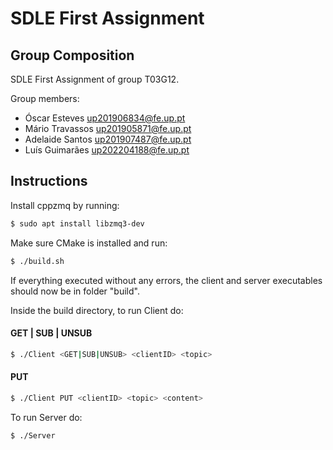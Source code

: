 # SDLE First Assignment

## Group Composition
SDLE First Assignment of group T03G12.

Group members:

- Óscar Esteves up201906834@fe.up.pt
- Mário Travassos up201905871@fe.up.pt
- Adelaide Santos up201907487@fe.up.pt
- Luís Guimarães up202204188@fe.up.pt

## Instructions
Install cppzmq by running:

```bash
$ sudo apt install libzmq3-dev
```

Make sure CMake is installed and run:

```bash
$ ./build.sh
```
If everything executed without any errors, the client and server executables should now be in folder "build".

Inside the build directory, to run Client do:

#### GET | SUB | UNSUB

```bash
$ ./Client <GET|SUB|UNSUB> <clientID> <topic>
```

#### PUT 

```bash
$ ./Client PUT <clientID> <topic> <content>
```

To run Server do:

```bash
$ ./Server
